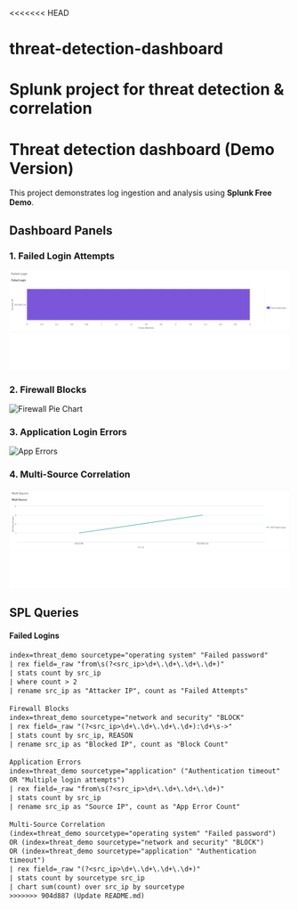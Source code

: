 <<<<<<< HEAD
# threat-detection-dashboard
Splunk project for threat detection &amp; correlation
=======
# Threat detection dashboard (Demo Version)

This project demonstrates log ingestion and analysis using **Splunk Free Demo**.

## Dashboard Panels

### 1. Failed Login Attempts
![Failed Login Chart](assets/failed_logins_chart.png)

### 2. Firewall Blocks
![Firewall Pie Chart](assets/firewall_pie.png)

### 3. Application Login Errors
![App Errors](assets/app_errors_chart.png)

### 4. Multi-Source Correlation
![Multi-Source Table](assets/multi_source_table.png)

## SPL Queries

#### Failed Logins
```spl
index=threat_demo sourcetype="operating system" "Failed password"
| rex field=_raw "from\s(?<src_ip>\d+\.\d+\.\d+\.\d+)"
| stats count by src_ip
| where count > 2
| rename src_ip as "Attacker IP", count as "Failed Attempts"

Firewall Blocks
index=threat_demo sourcetype="network and security" "BLOCK"
| rex field=_raw "(?<src_ip>\d+\.\d+\.\d+\.\d+):\d+\s->"
| stats count by src_ip, REASON
| rename src_ip as "Blocked IP", count as "Block Count"

Application Errors
index=threat_demo sourcetype="application" ("Authentication timeout" OR "Multiple login attempts")
| rex field=_raw "from\s(?<src_ip>\d+\.\d+\.\d+\.\d+)"
| stats count by src_ip
| rename src_ip as "Source IP", count as "App Error Count"

Multi-Source Correlation
(index=threat_demo sourcetype="operating system" "Failed password")
OR (index=threat_demo sourcetype="network and security" "BLOCK")
OR (index=threat_demo sourcetype="application" "Authentication timeout")
| rex field=_raw "(?<src_ip>\d+\.\d+\.\d+\.\d+)"
| stats count by sourcetype src_ip
| chart sum(count) over src_ip by sourcetype
>>>>>>> 904d887 (Update README.md)
